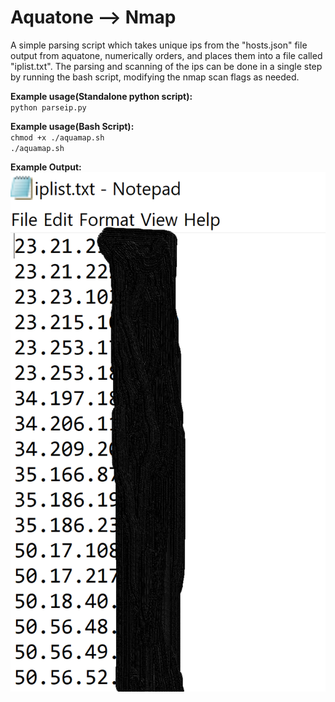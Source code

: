 # Aquatone --> Nmap

A simple parsing script which takes unique ips from the "hosts.json" file output from aquatone, numerically orders, and places them into a file called "iplist.txt". The parsing and scanning of the ips can be done in a single step by running the bash script, modifying the nmap scan flags as needed.

**Example usage(Standalone python script):**  
`python parseip.py`  

**Example usage(Bash Script):**  
`chmod +x ./aquamap.sh`  
`./aquamap.sh` 

**Example Output:**  
![Example](example.png)  

